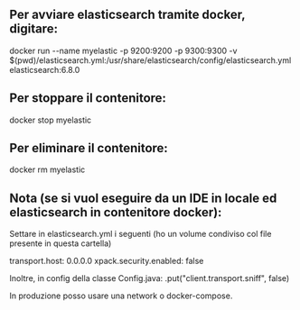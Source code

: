 
## Per avviare elasticsearch tramite docker, digitare:

docker run --name myelastic -p 9200:9200 -p 9300:9300 -v $(pwd)/elasticsearch.yml:/usr/share/elasticsearch/config/elasticsearch.yml elasticsearch:6.8.0

## Per stoppare il contenitore:
docker stop myelastic

## Per eliminare il contenitore:
docker rm myelastic

## Nota (se si vuol eseguire da un IDE in locale ed elasticsearch in contenitore docker):
Settare in elasticsearch.yml i seguenti (ho un volume condiviso col file presente in questa cartella)
 
transport.host: 0.0.0.0
xpack.security.enabled: false

Inoltre, in config della classe Config.java:
.put("client.transport.sniff", false)

In produzione posso usare una network o docker-compose.

